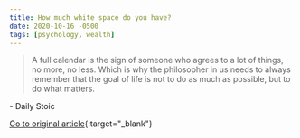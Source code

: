 ```yaml
---
title: How much white space do you have?
date: 2020-10-16 -0500
tags: [psychology, wealth]
---
```


> A full calendar is the sign of someone who agrees to a lot of things, no more, no less. Which is why the philosopher in us needs to always remember that the goal of life is not to do as much as possible, but to do what matters.

\- Daily Stoic

[Go to original article](https://dailystoic.com/how-much-white-space-do-you-have/){:target="_blank"}